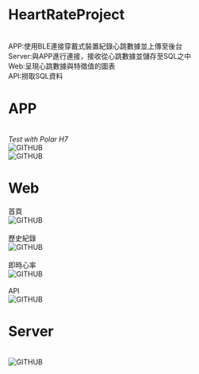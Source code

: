 # HeartRateProject
<br>APP:使用BLE連接穿戴式裝置紀錄心跳數據並上傳至後台
<br>Server:與APP進行連接，接收從心跳數據並儲存至SQL之中
<br>Web:呈現心跳數據與特徵值的圖表
<br>API:撈取SQL資料
# APP
<br>*Test with Polar H7*
<br>![GITHUB](https://i.imgur.com/WHEa8dK.png)
<br>![GITHUB](https://i.imgur.com/gssbQ0E.png)
# Web
首頁
<br>![GITHUB](https://i.imgur.com/uRMpKdu.png)
<br><br>歷史紀錄
<br>![GITHUB](https://i.imgur.com/e9UA6LV.png)
<br><br>即時心率
<br>![GITHUB](https://i.imgur.com/SOeP6DK.png)
<br><br>API
<br>![GITHUB](https://i.imgur.com/1XfeaGq.png)
# Server
<br>![GITHUB](https://i.imgur.com/FUSdBM8.png)
